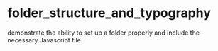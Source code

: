 # folder_structure_and_typography
demonstrate the ability to set up a folder properly and include the necessary Javascript file
